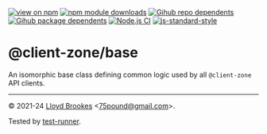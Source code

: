 [![view on npm](https://badgen.net/npm/v/@client-zone/base)](https://www.npmjs.org/package/@client-zone/base)
[![npm module downloads](https://badgen.net/npm/dt/@client-zone/base)](https://www.npmjs.org/package/@client-zone/base)
[![Gihub repo dependents](https://badgen.net/github/dependents-repo/client-zone/base)](https://github.com/client-zone/base/network/dependents?dependent_type=REPOSITORY)
[![Gihub package dependents](https://badgen.net/github/dependents-pkg/client-zone/base)](https://github.com/client-zone/base/network/dependents?dependent_type=PACKAGE)
[![Node.js CI](https://github.com/client-zone/base/actions/workflows/node.js.yml/badge.svg)](https://github.com/client-zone/base/actions/workflows/node.js.yml)
[![js-standard-style](https://img.shields.io/badge/code%20style-standard-brightgreen.svg)](https://github.com/feross/standard)

# @client-zone/base

An isomorphic base class defining common logic used by all `@client-zone` API clients.

* * *

&copy; 2021-24 [Lloyd Brookes](https://github.com/75lb) \<75pound@gmail.com\>.

Tested by [test-runner](https://github.com/test-runner-js/test-runner).
